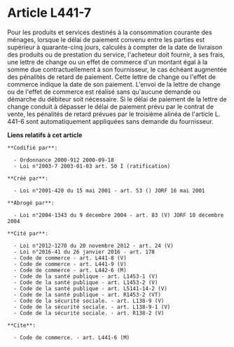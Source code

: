# Article L441-7

Pour les produits et services destinés à la consommation courante des ménages, lorsque le délai de paiement convenu entre les
parties est supérieur à quarante-cinq jours, calculés à compter de la date de livraison des produits ou de prestation du
service, l'acheteur doit fournir, à ses frais, une lettre de change ou un effet de commerce d'un montant égal à la somme due
contractuellement à son fournisseur, le cas échéant augmentée des pénalités de retard de paiement. Cette lettre de change ou
l'effet de commerce indique la date de son paiement. L'envoi de la lettre de change ou de l'effet de commerce est réalisé
sans qu'aucune demande ou démarche du débiteur soit nécessaire. Si le délai de paiement de la lettre de change conduit à
dépasser le délai de paiement prévu par le contrat de vente, les pénalités de retard prévues par le troisième alinéa de
l'article L. 441-6 sont automatiquement appliquées sans demande du fournisseur.

**Liens relatifs à cet article**

	**Codifié par**:

	  - Ordonnance 2000-912 2000-09-18
	  - Loi n°2003-7 2003-01-03 art. 50 I (ratification)

	**Créé par**:

	  - Loi n°2001-420 du 15 mai 2001 - art. 53 () JORF 16 mai 2001

	**Abrogé par**:

	  - Loi n°2004-1343 du 9 décembre 2004 - art. 83 (V) JORF 10 décembre 2004

	**Cité par**:

	  - Loi n°2012-1270 du 20 novembre 2012 - art. 24 (V)
	  - Loi n°2016-41 du 26 janvier 2016 - art. 178
	  - Code de commerce - art. L441-8 (V)
	  - Code de commerce - art. L441-9 (V)
	  - Code de commerce - art. L442-6 (M)
	  - Code de la santé publique - art. L1453-1 (V)
	  - Code de la santé publique - art. L1453-2 (V)
	  - Code de la santé publique - art. L5141-14-2 (V)
	  - Code de la santé publique - art. R1453-2 (VT)
	  - Code de la sécurité sociale. - art. L138-9 (V)
	  - Code de la sécurité sociale. - art. L138-9-1 (V)
	  - Code de la sécurité sociale. - art. R138-2 (V)

	**Cite**:

	  - Code de commerce. - art. L441-6 (M)
